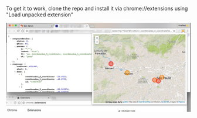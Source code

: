 To get it to work, clone the repo and install it via chrome://extensions using "Load unpacked extension"

![Solr Map View Chrome Extension](/assets/screenshot.jpg?raw=true "Screenshot")

